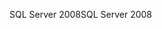 <span data-ttu-id="802db-101">SQL Server 2008</span><span class="sxs-lookup"><span data-stu-id="802db-101">SQL Server 2008</span></span>